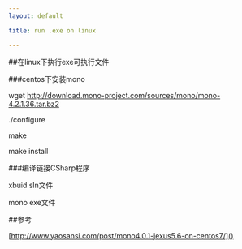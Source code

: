 ```yaml
---
layout: default

title: run .exe on linux

---
```


##在linux下执行exe可执行文件

###centos下安装mono

wget http://download.mono-project.com/sources/mono/mono-4.2.1.36.tar.bz2

./configure

make

make install

###编译链接CSharp程序

xbuid sln文件

mono exe文件


##参考

[http://www.yaosansi.com/post/mono4.0.1-jexus5.6-on-centos7/]()



